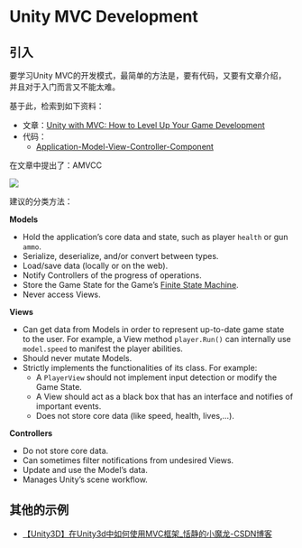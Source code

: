 # Unity MVC Development

## 引入

要学习Unity MVC的开发模式，最简单的方法是，要有代码，又要有文章介绍，并且对于入门而言又不能太难。

基于此，检索到如下资料：

- 文章：[Unity with MVC: How to Level Up Your Game Development](https://www.toptal.com/unity-unity3d/unity-with-mvc-how-to-level-up-your-game-development)
- 代码：
  - [Application-Model-View-Controller-Component](https://github.com/JOESIDinc/Application-Model-View-Controller-Component)

在文章中提出了：AMVCC

![](https://uploads.toptal.io/blog/image/127708/toptal-blog-image-1544131359145-702b3fb0ebea491ebdcf82d218b19edc.png)

建议的分类方法：

**Models**

- Hold the application’s core data and state, such as player `health` or gun `ammo`.
- Serialize, deserialize, and/or convert between types.
- Load/save data (locally or on the web).
- Notify Controllers of the progress of operations.
- Store the Game State for the Game’s [Finite State Machine](http://gamedevelopment.tutsplus.com/tutorials/finite-state-machines-theory-and-implementation--gamedev-11867).
- Never access Views.

**Views**

- Can get data from Models in order to represent up-to-date game state to the user. For example, a View method `player.Run()` can internally use `model.speed` to manifest the player abilities.
- Should never mutate Models.
- Strictly implements the functionalities of its class. For example:    
  - A `PlayerView` should not implement input detection or modify the Game State.
  - A View should act as a black box that has an interface and notifies of important events.
  - Does not store core data (like speed, health, lives,…).

**Controllers**

- Do not store core data.
- Can sometimes filter notifications from undesired Views.
- Update and use the Model’s data.
- Manages Unity’s scene workflow.

## 其他的示例

- [【Unity3D】在Unity3d中如何使用MVC框架_恬静的小魔龙-CSDN博客](https://blog.csdn.net/q764424567/article/details/83788696#commentBox)

